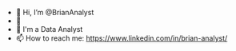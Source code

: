 - 👋 Hi, I’m @BrianAnalyst
- 👀
- 🌱 I'm a Data Analyst
- 📫 How to reach me: https://www.linkedin.com/in/brian-analyst/

<!---
BrianAvila819/BrianAvila819 is a ✨ special ✨ repository because its `README.md` (this file) appears on your GitHub profile.
You can click the Preview link to take a look at your changes.
--->
